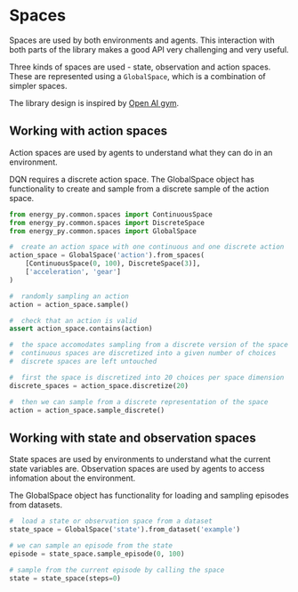 # Spaces 

Spaces are used by both environments and agents.  This interaction with both parts of the library makes a good API very challenging and very useful.

Three kinds of spaces are used - state, observation and action spaces.  These are represented using a `GlobalSpace`, which is a combination of simpler spaces.

The library design is inspired by [Open AI gym](https://github.com/openai/gym/tree/master/gym/spaces).

## Working with action spaces

Action spaces are used by agents to understand what they can do in an environment.

DQN requires a discrete action space.  The GlobalSpace object has functionality to create and sample from a discrete sample of the action space.

```python
from energy_py.common.spaces import ContinuousSpace
from energy_py.common.spaces import DiscreteSpace
from energy_py.common.spaces import GlobalSpace

#  create an action space with one continuous and one discrete action
action_space = GlobalSpace('action').from_spaces(
    [ContinuousSpace(0, 100), DiscreteSpace(3)],
    ['acceleration', 'gear']
)

#  randomly sampling an action
action = action_space.sample()

#  check that an action is valid
assert action_space.contains(action)

#  the space accomodates sampling from a discrete version of the space
#  continuous spaces are discretized into a given number of choices
#  discrete spaces are left untouched

#  first the space is discretized into 20 choices per space dimension 
discrete_spaces = action_space.discretize(20)

#  then we can sample from a discrete representation of the space
action = action_space.sample_discrete()
```
## Working with state and observation spaces

State spaces are used by environments to understand what the current state variables are.  Observation spaces are used by agents to access infomation about the environment.
 
The GlobalSpace object has functionality for loading and sampling episodes from datasets.

```python
#  load a state or observation space from a dataset
state_space = GlobalSpace('state').from_dataset('example')

# we can sample an episode from the state
episode = state_space.sample_episode(0, 100)

# sample from the current episode by calling the space
state = state_space(steps=0)
```

